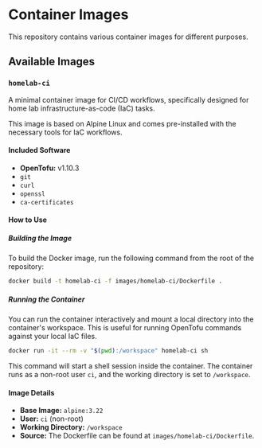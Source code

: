 # Container Images

This repository contains various container images for different purposes.

## Available Images

### `homelab-ci`

A minimal container image for CI/CD workflows, specifically designed for home lab infrastructure-as-code (IaC) tasks.

This image is based on Alpine Linux and comes pre-installed with the necessary tools for IaC workflows.

#### Included Software

*   **OpenTofu:** v1.10.3
*   `git`
*   `curl`
*   `openssl`
*   `ca-certificates`

#### How to Use

##### Building the Image

To build the Docker image, run the following command from the root of the repository:

```sh
docker build -t homelab-ci -f images/homelab-ci/Dockerfile .
```

##### Running the Container

You can run the container interactively and mount a local directory into the container's workspace. This is useful for running OpenTofu commands against your local IaC files.

```sh
docker run -it --rm -v "$(pwd):/workspace" homelab-ci sh
```

This command will start a shell session inside the container. The container runs as a non-root user `ci`, and the working directory is set to `/workspace`.

#### Image Details

*   **Base Image:** `alpine:3.22`
*   **User:** `ci` (non-root)
*   **Working Directory:** `/workspace`
*   **Source:** The Dockerfile can be found at `images/homelab-ci/Dockerfile`.
